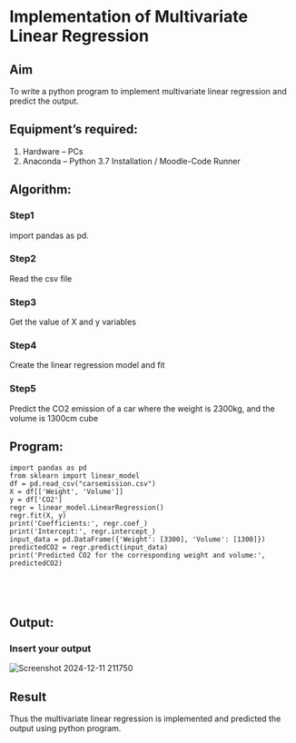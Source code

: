 # Implementation of Multivariate Linear Regression
## Aim
To write a python program to implement multivariate linear regression and predict the output.
## Equipment’s required:
1.	Hardware – PCs
2.	Anaconda – Python 3.7 Installation / Moodle-Code Runner
## Algorithm:
### Step1
import pandas as pd.

### Step2
Read the csv file

### Step3
 Get the value of X and y variables

### Step4
 Create the linear regression model and fit

### Step5
 Predict the CO2 emission of a car where the weight is 2300kg, and the volume is
 1300cm cube

## Program:
```
import pandas as pd
from sklearn import linear_model
df = pd.read_csv("carsemission.csv")
X = df[['Weight', 'Volume']]
y = df['CO2']
regr = linear_model.LinearRegression()
regr.fit(X, y)
print('Coefficients:', regr.coef_)
print('Intercept:', regr.intercept_)
input_data = pd.DataFrame({'Weight': [3300], 'Volume': [1300]})
predictedCO2 = regr.predict(input_data)
print('Predicted CO2 for the corresponding weight and volume:', predictedCO2)





```
## Output:

### Insert your output

![Screenshot 2024-12-11 211750](https://github.com/user-attachments/assets/083bd632-7e7a-40c4-b1ab-804cf91e2b31)


## Result
Thus the multivariate linear regression is implemented and predicted the output using python program.
